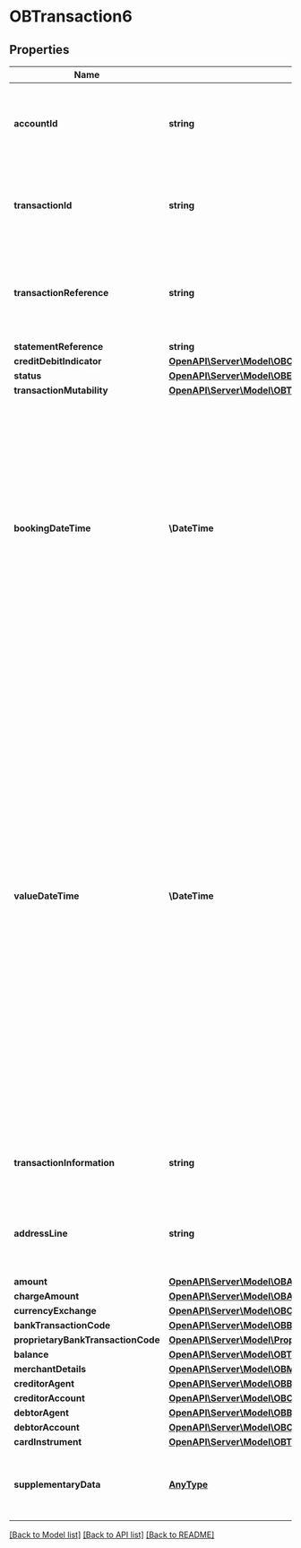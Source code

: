 # OBTransaction6

## Properties
Name | Type | Description | Notes
------------ | ------------- | ------------- | -------------
**accountId** | **string** | A unique and immutable identifier used to identify the account resource. This identifier has no meaning to the account owner. | 
**transactionId** | **string** | Unique identifier for the transaction within an servicing institution. This identifier is both unique and immutable. | [optional] 
**transactionReference** | **string** | Unique reference for the transaction. This reference is optionally populated, and may as an example be the FPID in the Faster Payments context. | [optional] 
**statementReference** | **string** |  | [optional] 
**creditDebitIndicator** | [**OpenAPI\Server\Model\OBCreditDebitCode1**](OBCreditDebitCode1.md) |  | 
**status** | [**OpenAPI\Server\Model\OBEntryStatus1Code**](OBEntryStatus1Code.md) |  | 
**transactionMutability** | [**OpenAPI\Server\Model\OBTransactionMutability1Code**](OBTransactionMutability1Code.md) |  | [optional] 
**bookingDateTime** | **\DateTime** | Date and time when a transaction entry is posted to an account on the account servicer&#39;s books. Usage: Booking date is the expected booking date, unless the status is booked, in which case it is the actual booking date.All dates in the JSON payloads are represented in ISO 8601 date-time format.  All date-time fields in responses must include the timezone. An example is below: 2017-04-05T10:43:07+00:00 | 
**valueDateTime** | **\DateTime** | Date and time at which assets become available to the account owner in case of a credit entry, or cease to be available to the account owner in case of a debit transaction entry. Usage: If transaction entry status is pending and value date is present, then the value date refers to an expected/requested value date. For transaction entries subject to availability/float and for which availability information is provided, the value date must not be used. In this case the availability component identifies the number of availability days.All dates in the JSON payloads are represented in ISO 8601 date-time format.  All date-time fields in responses must include the timezone. An example is below: 2017-04-05T10:43:07+00:00 | [optional] 
**transactionInformation** | **string** | Further details of the transaction.  This is the transaction narrative, which is unstructured text. | [optional] 
**addressLine** | **string** | Information that locates and identifies a specific address for a transaction entry, that is presented in free format text. | [optional] 
**amount** | [**OpenAPI\Server\Model\OBActiveOrHistoricCurrencyAndAmount9**](OBActiveOrHistoricCurrencyAndAmount9.md) |  | 
**chargeAmount** | [**OpenAPI\Server\Model\OBActiveOrHistoricCurrencyAndAmount10**](OBActiveOrHistoricCurrencyAndAmount10.md) |  | [optional] 
**currencyExchange** | [**OpenAPI\Server\Model\OBCurrencyExchange5**](OBCurrencyExchange5.md) |  | [optional] 
**bankTransactionCode** | [**OpenAPI\Server\Model\OBBankTransactionCodeStructure1**](OBBankTransactionCodeStructure1.md) |  | [optional] 
**proprietaryBankTransactionCode** | [**OpenAPI\Server\Model\ProprietaryBankTransactionCodeStructure1**](ProprietaryBankTransactionCodeStructure1.md) |  | [optional] 
**balance** | [**OpenAPI\Server\Model\OBTransactionCashBalance**](OBTransactionCashBalance.md) |  | [optional] 
**merchantDetails** | [**OpenAPI\Server\Model\OBMerchantDetails1**](OBMerchantDetails1.md) |  | [optional] 
**creditorAgent** | [**OpenAPI\Server\Model\OBBranchAndFinancialInstitutionIdentification61**](OBBranchAndFinancialInstitutionIdentification61.md) |  | [optional] 
**creditorAccount** | [**OpenAPI\Server\Model\OBCashAccount60**](OBCashAccount60.md) |  | [optional] 
**debtorAgent** | [**OpenAPI\Server\Model\OBBranchAndFinancialInstitutionIdentification62**](OBBranchAndFinancialInstitutionIdentification62.md) |  | [optional] 
**debtorAccount** | [**OpenAPI\Server\Model\OBCashAccount61**](OBCashAccount61.md) |  | [optional] 
**cardInstrument** | [**OpenAPI\Server\Model\OBTransactionCardInstrument1**](OBTransactionCardInstrument1.md) |  | [optional] 
**supplementaryData** | [**AnyType**](AnyType.md) | Additional information that can not be captured in the structured fields and/or any other specific block. | [optional] 

[[Back to Model list]](../README.md#documentation-for-models) [[Back to API list]](../README.md#documentation-for-api-endpoints) [[Back to README]](../README.md)


